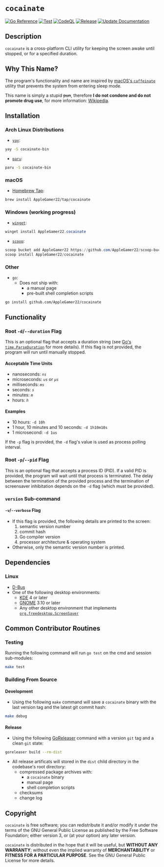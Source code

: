 # `cocainate`
[![Go Reference](https://pkg.go.dev/badge/github.com/AppleGamer22/cocainate.svg)](https://pkg.go.dev/github.com/AppleGamer22/cocainate) [![Test](https://github.com/AppleGamer22/cocainate/actions/workflows/test.yml/badge.svg)](https://github.com/AppleGamer22/cocainate/actions/workflows/test.yml) [![CodeQL](https://github.com/AppleGamer22/cocainate/actions/workflows/codeql.yml/badge.svg)](https://github.com/AppleGamer22/cocainate/actions/workflows/codeql.yml) [![Release](https://github.com/AppleGamer22/cocainate/actions/workflows/release.yml/badge.svg)](https://github.com/AppleGamer22/cocainate/actions/workflows/release.yml) [![Update Documentation](https://github.com/AppleGamer22/cocainate/actions/workflows/tag.yml/badge.svg)](https://github.com/AppleGamer22/cocainate/actions/workflows/tag.yml)

## Description
`cocainate` is a cross-platform CLI utility for keeping the screen awake until stopped, or for a specified duration.

## Why This Name?
The program's functionality and name are inspired by [macOS's `caffeinate`](https://github.com/apple-oss-distributions/PowerManagement/blob/main/caffeinate) utility that prevents the system from entering sleep mode.

This name is simply a stupid ~~pun~~, therefore **I do not condone and do not promote drug use**, for more information: [Wikipedia](https://en.wikipedia.org/wiki/Cocaine_(song)).

## Installation
### Arch Linux Distributions
* [`yay`](https://github.com/Jguer/yay):
```bash
yay -S cocainate-bin
```
* [`paru`](https://github.com/morganamilo/paru):
```bash
paru -S cocainate-bin
```

### macOS
* [Homebrew Tap](https://github.com/AppleGamer22/homebrew-tap):
```bash
brew install AppleGamer22/tap/cocainate
```

### Windows (working progress)
* [`winget`](https://github.com/microsoft/winget-cli):
```powershell
winget install AppleGamer22.cocainate
```
* [`scoop`](https://github.com/ScoopInstaller/Scoop):
```powershell
scoop bucket add AppleGamer22 https://github.com/AppleGamer22/scoop-bucket.git
scoop install AppleGamer22/cocainate
```

### Other
* `go`:
	* Does not ship with:
		* a manual page
		* pre-built shell completion scripts
```
go install github.com/AppleGamer22/cocainate
```

## Functionality
### Root `-d`/`--duration` Flag
This is an optional flag that accepts a duration string (see [Go's `time.ParseDuration`](https://pkg.go.dev/time#ParseDuration) for more details). If this flag is not provided, the program will run until manually stopped.

#### Acceptable Time Units
* nanoseconds: *`ns`*
* microseconds: *`us`* or *`µs`*
* milliseconds: *`ms`*
* seconds: *`s`*
* minutes: *`m`*
* hours: *`h`*

#### Examples
* 10 hours: `-d 10h`
* 1 hour, 10 minutes and 10 seconds: `-d 1h10m10s`
* 1 microsecond: `-d 1us`

If the `-p` flag is provided, the `-d` flag's value is used as process polling interval.

### Root `-p`/`--pid` Flag
This is an optional flag that accepts a process ID (PID). If a valid PID is provided, the program will wait until that process is terminated. The delay between the termination of the provided process and the termination of screensaver inhibitation depends on the `-d` flag (which must be provided).

### `version` Sub-command
#### `-v`/`--verbose` Flag
* If this flag is provided, the following details are printed to the screen:
	1. semantic version number
	2. commit hash
	3. Go compiler version
	4. processor architecture & operating system
* Otherwise, only the semantic version number is printed.

## Dependencies
### Linux
* [D-Bus](https://www.freedesktop.org/wiki/Software/dbus/)
* One of the following desktop environments:
	* [KDE](https://kde.org) 4 or later
	* [GNOME](https://gnome.org) 3.10 or later
	* Any other desktop environment that implements [`org.freedesktop.ScreenSaver`](https://people.freedesktop.org/~hadess/idle-inhibition-spec/re01.html)
	<!-- * [MATE](https://mate-desktop.org) -->
<!-- ### macOS
* [D-Bus](https://www.freedesktop.org/wiki/Software/dbus/) (optional)
### Windows -->

## Common Contributor Routines
### Testing
Running the following command will run `go test` on the cmd and session sub-modules:
```bash
make test
```
### Building From Source
#### Development
* Using the following `make` command will save a `cocainate` binary with the last version tag and the latest git commit hash:
```bash
make debug
```

#### Release
* Using the following [GoReleaser](https://github.com/goreleaser/goreleaser) command with a version `git` tag and a clean `git` state:
```bash
goreleaser build --rm-dist
```
* All release artificats will stored in the `dist` child directory in the codebase's root directory:
	* compressed package archives with:
		* a `cocainate` binary
		* manual page
		* shell completion scripts
	* checksums
	* change log

## Copyright
`cocainate` is free software; you can redistribute it and/or modify it under the terms of the GNU General Public License as published by the Free Software Foundation; either version 3, or (at your option) any later version.

`cocainate` is distributed in the hope that it will be useful, but **WITHOUT ANY WARRANTY**; without even the implied warranty of **MERCHANTABILITY** or **FITNESS FOR A PARTICULAR PURPOSE**.  See the GNU General Public License for more details.